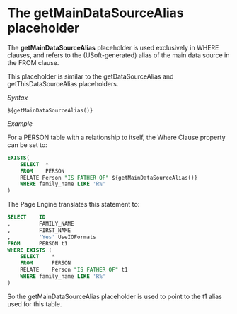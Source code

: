 # The getMainDataSourceAlias placeholder

The **getMainDataSourceAlias** placeholder is used exclusively in WHERE clauses, and refers to the (USoft-generated) alias of the main data source in the FROM clause.

This placeholder is similar to the getDataSourceAlias and getThisDataSourceAlias placeholders.

*Syntax*

```
${getMainDataSourceAlias()}
```

*Example*

For a PERSON table with a relationship to itself, the Where Clause property can be set to:

```sql
EXISTS(    
    SELECT  * 
    FROM    PERSON     
    RELATE Person "IS FATHER OF" ${getMainDataSourceAlias()}     
    WHERE family_name LIKE 'R%'
)
```

The Page Engine translates this statement to:

```sql
SELECT    ID
,         FAMILY_NAME
,         FIRST_NAME
,         'Yes' UseIOFormats
FROM      PERSON t1
WHERE EXISTS (    
    SELECT    * 
    FROM      PERSON
    RELATE    Person "IS FATHER OF" t1
    WHERE family_name LIKE 'R%'
)
```

So the getMainDataSourceAlias placeholder is used to point to the t1 alias used for this table.